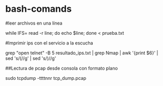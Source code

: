 # bash-comands


#leer archivos en una línea

while IFS= read -r line; do echo $line; done < prueba.txt

#Imprimir ips con el servicio a la escucha

grep "open  telnet" -B 5 resultado_ips.txt | grep Nmap  | awk '{print $6}' | sed 's/(//g' | sed 's/)//g'


##Lectura de pcap desde consola con formato plano

sudo tcpdump -ttttnnr tcp_dump.pcap

